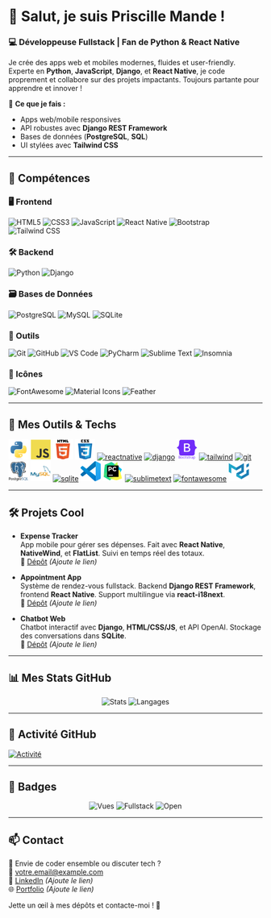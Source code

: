 # 👋 Salut, je suis Priscille Mande !

### 💻 Développeuse Fullstack | Fan de Python & React Native

Je crée des apps web et mobiles modernes, fluides et user-friendly. Experte en **Python**, **JavaScript**, **Django**, et **React Native**, je code proprement et collabore sur des projets impactants. Toujours partante pour apprendre et innover !

🌟 **Ce que je fais :**
- Apps web/mobile responsives
- API robustes avec **Django REST Framework**
- Bases de données (**PostgreSQL**, **SQL**)
- UI stylées avec **Tailwind CSS**

---

## 🧠 Compétences

### 🖥️ Frontend
![HTML5](https://img.shields.io/badge/HTML5-E34F26?style=flat&logo=html5&logoColor=white)
![CSS3](https://img.shields.io/badge/CSS3-1572B6?style=flat&logo=css3&logoColor=white)
![JavaScript](https://img.shields.io/badge/JavaScript-F7DF1E?style=flat&logo=javascript&logoColor=black)
![React Native](https://img.shields.io/badge/React_Native-61DAFB?style=flat&logo=react&logoColor=black)
![Bootstrap](https://img.shields.io/badge/Bootstrap-563D7C?style=flat&logo=bootstrap&logoColor=white)
![Tailwind CSS](https://img.shields.io/badge/Tailwind_CSS-38B2AC?style=flat&logo=tailwind-css&logoColor=white)

### 🛠️ Backend
![Python](https://img.shields.io/badge/Python-3776AB?style=flat&logo=python&logoColor=white)
![Django](https://img.shields.io/badge/Django-092E20?style=flat&logo=django&logoColor=white)

### 🗃️ Bases de Données
![PostgreSQL](https://img.shields.io/badge/PostgreSQL-4169E1?style=flat&logo=postgresql&logoColor=white)
![MySQL](https://img.shields.io/badge/MySQL-4479A1?style=flat&logo=mysql&logoColor=white)
![SQLite](https://img.shields.io/badge/SQLite-003B57?style=flat&logo=sqlite&logoColor=white)

### 🔧 Outils
![Git](https://img.shields.io/badge/Git-F05032?style=flat&logo=git&logoColor=white)
![GitHub](https://img.shields.io/badge/GitHub-181717?style=flat&logo=github&logoColor=white)
![VS Code](https://img.shields.io/badge/VS_Code-007ACC?style=flat&logo=visual-studio-code&logoColor=white)
![PyCharm](https://img.shields.io/badge/PyCharm-000000?style=flat&logo=pycharm&logoColor=white)
![Sublime Text](https://img.shields.io/badge/Sublime_Text-FF9800?style=flat&logo=sublime-text&logoColor=white)
![Insomnia](https://img.shields.io/badge/Insomnia-5849BE?style=flat&logo=insomnia&logoColor=white)

### 🎨 Icônes
![FontAwesome](https://img.shields.io/badge/FontAwesome-339AF0?style=flat&logo=fontawesome&logoColor=white)
![Material Icons](https://img.shields.io/badge/Material_Icons-757575?style=flat&logo=google&logoColor=white)
![Feather](https://img.shields.io/badge/Feather-2D2D2D?style=flat&logoColor=white)

---

## 🚀 Mes Outils & Techs

<p align="left">
  <a href="https://www.python.org"><img src="https://raw.githubusercontent.com/devicons/devicon/master/icons/python/python-original.svg" alt="python" width="40" height="40"/></a>
  <a href="https://developer.mozilla.org/en-US/docs/Web/JavaScript"><img src="https://raw.githubusercontent.com/devicons/devicon/master/icons/javascript/javascript-original.svg" alt="javascript" width="40" height="40"/></a>
  <a href="https://www.w3.org/html/"><img src="https://raw.githubusercontent.com/devicons/devicon/master/icons/html5/html5-original-wordmark.svg" alt="html5" width="40" height="40"/></a>
  <a href="https://www.w3schools.com/css/"><img src="https://raw.githubusercontent.com/devicons/devicon/master/icons/css3/css3-original-wordmark.svg" alt="css3" width="40" height="40"/></a>
  <a href="https://reactnative.dev/"><img src="https://reactnative.dev/img/header_logo.svg" alt="reactnative" width="40" height="40"/></a>
  <a href="https://www.djangoproject.com/"><img src="https://cdn.worldvectorlogo.com/logos/django.svg" alt="django" width="40" height="40"/></a>
  <a href="https://getbootstrap.com/"><img src="https://raw.githubusercontent.com/devicons/devicon/master/icons/bootstrap/bootstrap-plain-wordmark.svg" alt="bootstrap" width="40" height="40"/></a>
  <a href="https://tailwindcss.com/"><img src="https://www.vectorlogo.zone/logos/tailwindcss/tailwindcss-icon.svg" alt="tailwind" width="40" height="40"/></a>
  <a href="https://git-scm.com/"><img src="https://www.vectorlogo.zone/logos/git-scm/git-scm-icon.svg" alt="git" width="40" height="40"/></a>
  <a href="https://www.postgresql.org"><img src="https://raw.githubusercontent.com/devicons/devicon/master/icons/postgresql/postgresql-original-wordmark.svg" alt="postgresql" width="40" height="40"/></a>
  <a href="https://www.mysql.com/"><img src="https://raw.githubusercontent.com/devicons/devicon/master/icons/mysql/mysql-original-wordmark.svg" alt="mysql" width="40" height="40"/></a>
  <a href="https://www.sqlite.org/"><img src="https://www.vectorlogo.zone/logos/sqlite/sqlite-icon.svg" alt="sqlite" width="40" height="40"/></a>
  <a href="https://code.visualstudio.com/"><img src="https://raw.githubusercontent.com/devicons/devicon/master/icons/vscode/vscode-original.svg" alt="vscode" width="40" height="40"/></a>
  <a href="https://www.jetbrains.com/pycharm/"><img src="https://raw.githubusercontent.com/devicons/devicon/master/icons/pycharm/pycharm-original.svg" alt="pycharm" width="40" height="40"/></a>
  <a href="https://www.sublimetext.com/"><img src="https://raw.githubusercontent.com/devicons/devicon/master/icons/sublime/sublime-original.svg" alt="sublimetext" width="40" height="40"/></a>
  <a href="https://fontawesome.com/"><img src="https://raw.githubusercontent.com/devicons/devicon/master/icons/fontawesome/fontawesome-original.svg" alt="fontawesome" width="40" height="40"/></a>
  <a href="https://material.io/"><img src="https://raw.githubusercontent.com/devicons/devicon/master/icons/materialui/materialui-original.svg" alt="materialicons" width="40" height="40"/></a>
</p>

---

## 🛠️ Projets Cool

- **Expense Tracker**  
  App mobile pour gérer ses dépenses. Fait avec **React Native**, **NativeWind**, et **FlatList**. Suivi en temps réel des totaux.  
  🔗 [Dépôt](#) *(Ajoute le lien)*

- **Appointment App**  
  Système de rendez-vous fullstack. Backend **Django REST Framework**, frontend **React Native**. Support multilingue via **react-i18next**.  
  🔗 [Dépôt](#) *(Ajoute le lien)*

- **Chatbot Web**  
  Chatbot interactif avec **Django**, **HTML/CSS/JS**, et API OpenAI. Stockage des conversations dans **SQLite**.  
  🔗 [Dépôt](#) *(Ajoute le lien)*

---

## 📊 Mes Stats GitHub

<div align="center">
  <img src="https://github-readme-stats.vercel.app/api?username=PriscilleMande&show_icons=true&theme=dracula" alt="Stats" height="180"/>
  <img src="https://github-readme-stats.vercel.app/api/top-langs/?username=PriscilleMande&layout=compact&theme=dracula" alt="Langages" height="180"/>
</div>

---

## 🧭 Activité GitHub

[![Activité](https://github-readme-activity-graph.vercel.app/graph?username=PriscilleMande&theme=dracula)](https://github.com/ashutosh00710/github-readme-activity-graph)

---

## 🏅 Badges

<div align="center">
  <img src="https://komarev.com/ghpvc/?username=PriscilleMande&label=Vues&color=0e75b6&style=flat" alt="Vues"/>
  <img src="https://img.shields.io/badge/GitHub-Fullstack-blue?logo=github" alt="Fullstack"/>
  <img src="https://img.shields.io/badge/-Open%20to%20Work-green?style=flat" alt="Open"/>
</div>

---

## 📫 Contact

💬 Envie de coder ensemble ou discuter tech ?  
📧 [votre.email@example.com](mailto:votre.email@example.com)  
🔗 [LinkedIn](#) *(Ajoute le lien)*  
🌐 [Portfolio](#) *(Ajoute le lien)*

Jette un œil à mes dépôts et contacte-moi ! 🚀
